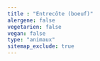 ```yaml
---
title : "Entrecôte (boeuf)"
alergene: false
vegetarien: false
vegan: false
type: "animaux"
sitemap_exclude: true
--- 
```

